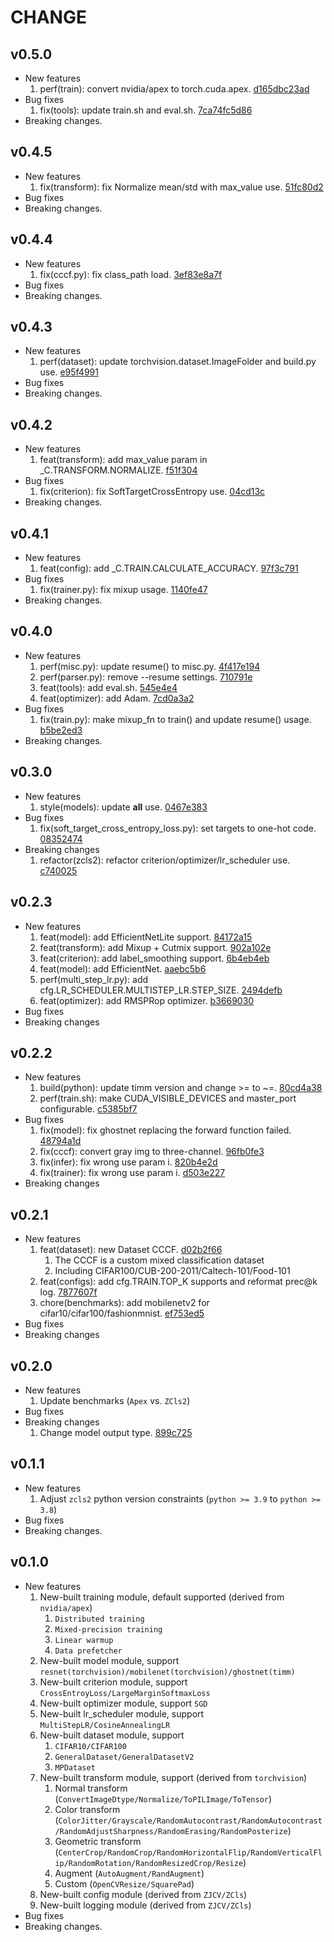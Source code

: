 # CHANGE

## v0.5.0

* New features
  1. perf(train): convert nvidia/apex to torch.cuda.apex. [d165dbc23ad](https://github.com/ZJCV/ZCls2/tree/d165dbc23adb3b659198bc3e6178175973c8def9)
* Bug fixes
  1. fix(tools): update train.sh and eval.sh. [7ca74fc5d86](https://github.com/ZJCV/ZCls2/tree/7ca74fc5d865a203e03301a4230fa42ff1157567)
* Breaking changes.

## v0.4.5

* New features
  1. fix(transform): fix Normalize mean/std with max_value use. [51fc80d2](https://github.com/ZJCV/ZCls2/tree/51fc80d2a4346ae4a027a117fd5186eaf64df61f)
* Bug fixes
* Breaking changes.

## v0.4.4

* New features
  1. fix(cccf.py): fix class_path load. [3ef83e8a7f](https://github.com/ZJCV/ZCls2/tree/3ef83e8a7fafdb3486d1e50d3b287832c66a7b98)
* Bug fixes
* Breaking changes.

## v0.4.3

* New features
  1. perf(dataset): update torchvision.dataset.ImageFolder and build.py use. [e95f4991](https://github.com/ZJCV/ZCls2/tree/e95f49911cc0d6aea24aba86b1ace8795326eea5)
* Bug fixes
* Breaking changes.

## v0.4.2

* New features
  1. feat(transform): add max_value param in _C.TRANSFORM.NORMALIZE. [f51f304](https://github.com/ZJCV/ZCls2/tree/f51f304dadeea33156d7238c32c80146bec051b7)
* Bug fixes
  1. fix(criterion): fix SoftTargetCrossEntropy use. [04cd13c](https://github.com/ZJCV/ZCls2/tree/04cd13cad0ebb7aac34e30b635e56c449f46b54d)
* Breaking changes.

## v0.4.1

* New features
  1. feat(config): add _C.TRAIN.CALCULATE_ACCURACY. [97f3c791](https://github.com/ZJCV/ZCls2/tree/97f3c79181bc766fa4d6d5330c2c1c1cf709bfa9)
* Bug fixes
  1. fix(trainer.py): fix mixup usage. [1140fe47](https://github.com/ZJCV/ZCls2/tree/1140fe477f25bf0c523d01f060e20b1dac8a2938)
* Breaking changes.

## v0.4.0

* New features
  1. perf(misc.py): update resume() to misc.py. [4f417e194](https://github.com/ZJCV/ZCls2/tree/4f417e1941092c8d08c22edf13053e7c231b9790)
  2. perf(parser.py): remove --resume settings. [710791e](https://github.com/ZJCV/ZCls2/tree/710791e63a80c72ea74a742c29d2ef5401c2431d)
  3. feat(tools): add eval.sh. [545e4e4](https://github.com/ZJCV/ZCls2/tree/545e4e41912a6ac0fca33923817d56b0d8a1da0f)
  4. feat(optimizer): add Adam. [7cd0a3a2](https://github.com/ZJCV/ZCls2/tree/7cd0a3a2b8b86351b22680b235ca08ba46a2c0aa)
* Bug fixes
  1. fix(train.py): make mixup_fn to train() and update resume() usage. [b5be2ed3](https://github.com/ZJCV/ZCls2/tree/b5be2ed3526eb3cb3235c9882a604c8931b01059)
* Breaking changes.

## v0.3.0

* New features
  1. style(models): update __all__ use. [0467e383](https://github.com/ZJCV/ZCls2/tree/0467e3837013dd4ba030e58210e7a4fc88828df3)
* Bug fixes
  1. fix(soft_target_cross_entropy_loss.py): set targets to one-hot code. [08352474](https://github.com/ZJCV/ZCls2/tree/08352474c2ad5c7922bfe647a5db2143bd995add)
* Breaking changes
  1. refactor(zcls2): refactor criterion/optimizer/lr_scheduler use. [c740025](https://github.com/ZJCV/ZCls2/tree/c740025f468331ce7423eb108a6e8230165ee4c1)

## v0.2.3

* New features
  1. feat(model): add EfficientNetLite support. [84172a15](https://github.com/ZJCV/ZCls2/tree/84172a15102c3698a951c7c32accab3f263f38c7)
  2. feat(transform): add Mixup + Cutmix support. [902a102e](https://github.com/ZJCV/ZCls2/tree/902a102e28371b459473fb0eb4a078f53fdd69b3)
  3. feat(criterion): add label_smoothing support. [6b4eb4eb](https://github.com/ZJCV/ZCls2/tree/6b4eb4ebdbd534d2b0b35c82b96ca21590174a98)
  4. feat(model): add EfficientNet. [aaebc5b6](https://github.com/ZJCV/ZCls2/tree/aaebc5b6c46f08fed8f27847e51411d317f25f3f)
  5. perf(multi_step_lr.py): add cfg.LR_SCHEDULER.MULTISTEP_LR.STEP_SIZE. [2494defb](https://github.com/ZJCV/ZCls2/tree/2494defb2799a72752bf1e29bc6a0a9fb8bbe851)
  6. feat(optimizer): add RMSPRop optimizer. [b3669030](https://github.com/ZJCV/ZCls2/tree/b3669030159d85cdeb34e9d90bf2c3fb0fa27c38)
* Bug fixes
* Breaking changes

## v0.2.2

* New features
  1. build(python): update timm version and change >= to ~=. [80cd4a38](https://github.com/ZJCV/ZCls2/tree/80cd4a38f2a83e9223cebe7a3b890c8e4a44ea3e)
  2. perf(train.sh): make CUDA_VISIBLE_DEVICES and master_port configurable. [c5385bf7](https://github.com/ZJCV/ZCls2/tree/c5385bf7f7c6b9406989231ce53584c781adb53a)
* Bug fixes
  1. fix(model): fix ghostnet replacing the forward function failed. [48794a1d](https://github.com/ZJCV/ZCls2/tree/48794a1de822ac48d58d41213d04eebdf6111d5d)
  2. fix(cccf): convert gray img to three-channel. [96fb0fe3](https://github.com/ZJCV/ZCls2/tree/96fb0fe36cbbf168201c5623a784aa99d722a00e)
  3. fix(infer): fix wrong use param i. [820b4e2d](https://github.com/ZJCV/ZCls2/tree/820b4e2d01be88e81053cbbe177f6dde9802618f)
  4. fix(trainer): fix wrong use param i. [d503e227](https://github.com/ZJCV/ZCls2/tree/d503e2276b912105a50df70feaf6dd0c46556dde)
* Breaking changes

## v0.2.1

* New features
  1. feat(dataset): new Dataset CCCF. [d02b2f66](https://github.com/ZJCV/ZCls2/tree/d02b2f66ec56c57dcf2345639d7ca423ef4abe8a)
     1. The CCCF is a custom mixed classification dataset
     2. Including CIFAR100/CUB-200-2011/Caltech-101/Food-101
  2. feat(configs): add cfg.TRAIN.TOP_K supports and reformat prec@k log. [7877607f](https://github.com/ZJCV/ZCls2/tree/7877607fe3d274bd014edfb9a6b56b96ccb70de3)
  3. chore(benchmarks): add mobilenetv2 for cifar10/cifar100/fashionmnist. [ef753ed5](https://github.com/ZJCV/ZCls2/tree/ef753ed538dd353a7a6472f8d8fe1e8ec5929b25)
* Bug fixes
* Breaking changes

## v0.2.0

* New features
  1. Update benchmarks (`Apex` vs. `ZCls2`)
* Bug fixes
* Breaking changes
  1. Change model output type. [899c725](https://github.com/ZJCV/ZCls2/commit/899c725655a59ec09d5cdb043b4ebb3f7c05eea6)

## v0.1.1

* New features
  1. Adjust `zcls2` python version constraints (`python >= 3.9` to `python >= 3.8`)
* Bug fixes
* Breaking changes.

## v0.1.0

* New features
    1. New-built training module, default supported (derived from `nvidia/apex`)
       1. `Distributed training`
       2. `Mixed-precision training`
       3. `Linear warmup`
       4. `Data prefetcher`
    2. New-built model module, support `resnet(torchvision)/mobilenet(torchvision)/ghostnet(timm)`
    3. New-built criterion module, support `CrossEntroyLoss/LargeMarginSoftmaxLoss`
    4. New-built optimizer module, support `SGD`
    5. New-built lr_scheduler module, support `MultiStepLR/CosineAnnealingLR`
    6. New-built dataset module, support
       1. `CIFAR10/CIFAR100`
       2. `GeneralDataset/GeneralDatasetV2`
       3. `MPDataset`
    7. New-built transform module, support (derived from `torchvision`)
       1. Normal transform (`ConvertImageDtype/Normalize/ToPILImage/ToTensor`)
       2. Color transform (`ColorJitter/Grayscale/RandomAutocontrast/RandomAutocontrast/RandomAdjustSharpness/RandomErasing/RandomPosterize`)
       3. Geometric transform (`CenterCrop/RandomCrop/RandomHorizontalFlip/RandomVerticalFlip/RandomRotation/RandomResizedCrop/Resize`)
       4. Augment (`AutoAugment/RandAugment`)
       5. Custom (`OpenCVResize/SquarePad`)
    8. New-built config module (derived from `ZJCV/ZCls`)
    9. New-built logging module (derived from `ZJCV/ZCls`)
* Bug fixes
* Breaking changes.